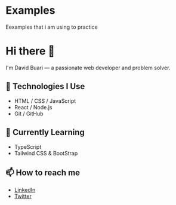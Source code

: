 # Examples
Eexamples that i am using to practice


# Hi there 👋

I'm David Buari — a passionate web developer and problem solver.

## 🔧 Technologies I Use
- HTML / CSS / JavaScript
- React / Node.js
- Git / GitHub

## 🌱 Currently Learning
- TypeScript
- Tailwind CSS & BootStrap

## 📫 How to reach me
- [LinkedIn](https://linkedin.com/in/DavidBuari)
- [Twitter](https://twitter.com/PointBlvnck)
